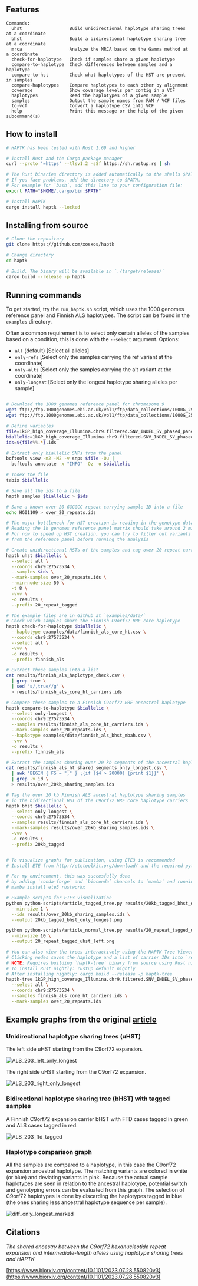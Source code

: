 ## Features

```
Commands:
  uhst                  Build unidirectional haplotype sharing trees at a coordinate
  bhst                  Build a bidirectional haplotype sharing tree at a coordinate
  mrca                  Analyze the MRCA based on the Gamma method at a coordinate
  check-for-haplotype   Check if samples share a given haplotype
  compare-to-haplotype  Check differences between samples and a haplotype
  compare-to-hst        Check what haplotypes of the HST are present in samples
  compare-haplotypes    Compare haplotypes to each other by alignment
  coverage              Show coverage levels per contig in a VCF
  haplotypes            Read the haplotypes of a given sample
  samples               Output the sample names from FAM / VCF files
  to-vcf                Convert a haplotype CSV into VCF
  help                  Print this message or the help of the given subcommand(s)
```

## How to install
```bash
# HAPTK has been tested with Rust 1.69 and higher

# Install Rust and the Cargo package manager
curl --proto '=https' --tlsv1.2 -sSf https://sh.rustup.rs | sh

# The Rust binaries directory is added automatically to the shells $PATH variable when it is restarted
# If you face problems, add the directory to $PATH.
# For example for `bash`, add this line to your configuration file:
export PATH="$HOME/.cargo/bin:$PATH"

# Install HAPTK
cargo install haptk --locked
```

## Installing from source
```bash
# Clone the repository
git clone https://github.com/xosxos/haptk

# Change directory 
cd haptk

# Build. The binary will be available in `./target/release/` 
cargo build --release -p haptk

```

## Running commands
To get started, try the `run_haptk.sh` script, which uses the 1000 genomes reference panel and Finnish ALS haplotypes. The script can be found in the `examples` directory.

Often a common requirement is to select only certain alleles of the samples based on a condition, this is done with the `--select` argument.
Options:
- `all` (default) [Select all alleles]
- `only-refs` [Select only the samples carrying the ref variant at the coordinate]
- `only-alts` [Select only the samples carrying the alt variant at the coordinate]
- `only-longest` [Select only the longest haplotype sharing alleles per sample]

```bash

# Download the 1000 genomes reference panel for chromosome 9
wget ftp://ftp.1000genomes.ebi.ac.uk/vol1/ftp/data_collections/1000G_2504_high_coverage/working/20220422_3202_phased_SNV_INDEL_SV/1kGP_high_coverage_Illumina.chr9.filtered.SNV_INDEL_SV_phased_panel.vcf.gz
wget ftp://ftp.1000genomes.ebi.ac.uk/vol1/ftp/data_collections/1000G_2504_high_coverage/working/20220422_3202_phased_SNV_INDEL_SV/1kGP_high_coverage_Illumina.chr9.filtered.SNV_INDEL_SV_phased_panel.vcf.gz.tbi

# Define variables
file=1kGP_high_coverage_Illumina.chr9.filtered.SNV_INDEL_SV_phased_panel.vcf.gz
biallelic=1kGP_high_coverage_Illumina.chr9.filtered.SNV_INDEL_SV_phased_panel.biallelic.vcf.gz
ids=${file%%.*}.ids

# Extract only biallelic SNPs from the panel
bcftools view -m2 -M2 -v snps $file -Ou | 
  bcftools annotate -x "INFO" -Oz -o $biallelic

# Index the file
tabix $biallelic

# Save all the ids to a file
haptk samples $biallelic > $ids

# Save a known over 20 GGGGCC repeat carrying sample ID into a file
echo HG01109 > over_20_repeats.ids

# The major bottleneck for HST creation is reading in the genotype data
# Reading the 1k genomes reference panel matrix should take around 2 minutes using 8-cores
# For now to speed up HST creation, you can try to filter out variants
# from the reference panel before running the analysis

# Create unidirectional HSTs of the samples and tag over 20 repeat carriers to find interesting branches
haptk uhst $biallelic \
  --select all \
  --coords chr9:27573534 \
  --samples $ids \
  --mark-samples over_20_repeats.ids \
  --min-node-size 50 \
  -t 8 \
  -vvv \
  -o results \
  --prefix 20_repeat_tagged

# The example files are in Github at `examples/data/`
# Check which samples share the Finnish C9orf72 HRE core haplotype
haptk check-for-haplotype $biallelic \
  --haplotype examples/data/finnish_als_core_ht.csv \
  --coords chr9:27573534 \
  --select all \
  -vvv \
  -o results \
  --prefix finnish_als

# Extract these samples into a list
cat results/finnish_als_haplotype_check.csv \
  | grep true \
  | sed 's/,true//g' \
  > results/finnish_als_core_ht_carriers.ids

# Compare these samples to a Finnish C9orf72 HRE ancestral haplotype
haptk compare-to-haplotype $biallelic \
  --select only-longest \
  --coords chr9:27573534 \
  --samples results/finnish_als_core_ht_carriers.ids \
  --mark-samples over_20_repeats.ids \
  --haplotype examples/data/finnish_als_bhst_mbah.csv \
  -vvv \
  -o results \
  --prefix finnish_als

# Extract the samples sharing over 20 kb segments of the ancestral haplotype
cat results/finnish_als_ht_shared_segments_only_longest.csv \
  | awk 'BEGIN { FS = "," } ;{if ($4 > 20000) {print $1}}' \
  | grep -v id \
  > results/over_20kb_sharing_samples.ids

# Tag the over 20 kb Finnish ALS ancestral haplotype sharing samples
# in the bidirectional HST of the C9orf72 HRE core haplotype carriers
haptk bhst $biallelic \
  --select only-longest \
  --coords chr9:27573534 \
  --samples results/finnish_als_core_ht_carriers.ids \
  --mark-samples results/over_20kb_sharing_samples.ids \
  -vvv \
  -o results \
  --prefix 20kb_tagged


# To visualize graphs for publication, using ETE3 is recommended
# Install ETE from http://etetoolkit.org/download/ and the required python dependencies

# For my environment, this was succesfully done
# by adding `conda-forge` and `bioconda` channels to `mamba` and running:
# mamba install ete3 rustworkx

# Example scripts for ETE3 visualization
python python-scripts/article_tagged_tree.py results/20kb_tagged_bhst_only_longest.hst.gz \
  --min-size 1 \
  --ids results/over_20kb_sharing_samples.ids \
  --output 20kb_tagged_bhst_only_longest.png

python python-scripts/article_normal_tree.py results/20_repeat_tagged_uhst_left.hst.gz \
  --min-size 10 \
  --output 20_repeat_tagged_uhst_left.png

# You can also view the trees interactively using the HAPTK Tree Viewer
# Clicking nodes saves the haplotype and a list of carrier IDs into `results_tree_haplotypes` directory
# NOTE: Requires building `haptk-tree` binary from source using Rust nightly 
# To install Rust nightly: rustup default nightly
# After installing nightly: cargo build --release -p haptk-tree
haptk-tree 1kGP_high_coverage_Illumina.chr9.filtered.SNV_INDEL_SV_phased_panel.biallelic.vcf.gz \
  --select all \
  --coords chr9:27573534 \
  --samples finnish_als_core_ht_carriers.ids \
  --mark-samples over_20_repeats.ids

```
## Example graphs from the original [article](https://www.biorxiv.org/content/10.1101/2023.07.28.550820v3)

### Unidirectional haplotype sharing trees (uHST)
The left side uHST starting from the C9orf72 expansion.

![ALS_203_left_only_longest](https://github.com/xosxos/haptk/assets/44613540/6be3bcfc-e7f7-432b-926b-006d07aa2498)

The right side uHST starting from the C9orf72 expansion.

![ALS_203_right_only_longest](https://github.com/xosxos/haptk/assets/44613540/b963bac7-1407-40ae-bb60-3afa7ec6f7f1)

### Bidirectional haplotype sharing tree (bHST) with tagged samples
A Finnish C9orf72 expansion carrier bHST with FTD cases tagged in green and ALS cases tagged in red.

![ALS_203_ftd_tagged](https://github.com/xosxos/haptk/assets/44613540/f1193d27-cd78-43b1-b217-f8150dd6c6dd)

### Haplotype comparison graph
All the samples are compared to a haplotype, in this case the C9orf72 expansion ancestral haplotype.
The matching variants are colored in white (or blue) and deviating variants in pink.
Because the actual sample haplotypes are seen in relation to the ancestral haplotype, potential switch and genotyping errors can be evaluated from this graph.
The selection of C9orf72 haplotypes is done by discarding the haplotypes tagged in blue (the ones sharing less ancestral haplotype sequence per sample).

![diff_only_longest_marked](https://github.com/xosxos/haptk/assets/44613540/f9a9b3b5-24b5-467f-9785-76ceba00754c)

## Citations
_The shared ancestry between the C9orf72 hexanucleotide repeat expansion and intermediate-length alleles using haplotype sharing trees and HAPTK_

[https://www.biorxiv.org/content/10.1101/2023.07.28.550820v3](https://www.biorxiv.org/content/10.1101/2023.07.28.550820v3)
